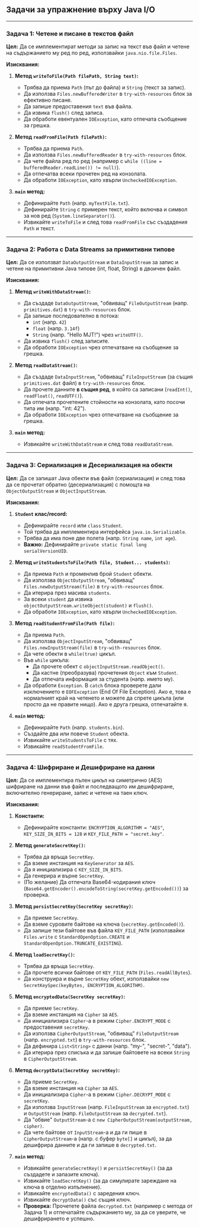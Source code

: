 ## Задачи за упражнение върху Java I/O

---

### Задача 1: Четене и писане в текстов файл

**Цел:** Да се имплементират методи за запис на текст във файл и четене на съдържанието му ред по ред, използвайки `java.nio.file.Files`.

**Изисквания:**

1.  **Метод `writeToFile(Path filePath, String text)`:**
    * Трябва да приема `Path` (път до файла) и `String` (текст за запис).
    * Да използва `Files.newBufferedWriter` в `try-with-resources` блок за ефективно писане.
    * Да запише предоставения `text` във файла.
    * Да извика `flush()` след записа.
    * Да обработи евентуален `IOException`, като отпечата съобщение за грешка.

2.  **Метод `readFromFile(Path filePath)`:**
    * Трябва да приема `Path`.
    * Да използва `Files.newBufferedReader` в `try-with-resources` блок.
    * Да чете файла ред по ред (например с `while ((line = bufferedReader.readLine()) != null)`).
    * Да отпечатва всеки прочетен ред на конзолата.
    * Да обработи `IOException`, като хвърли `UncheckedIOException`.

3.  **`main` метод:**
    * Дефинирайте `Path` (напр. `myTextFile.txt`).
    * Дефинирайте `String` с примерен текст, който включва и символ за нов ред (`System.lineSeparator()`).
    * Извикайте `writeToFile` и след това `readFromFile` със създадения `Path` и текст.

---

### Задача 2: Работа с Data Streams за примитивни типове

**Цел:** Да се използват `DataOutputStream` и `DataInputStream` за запис и четене на примитивни Java типове (int, float, String) в двоичен файл.

**Изисквания:**

1.  **Метод `writeWithDataStream()`:**
    * Да създаде `DataOutputStream`, "обвиващ" `FileOutputStream` (напр. `primitives.dat`) в `try-with-resources` блок.
    * Да запише последователно в потока:
        * `int` (напр. `42`)
        * `float` (напр. `3.14f`)
        * `String` (напр. "Hello MJT!") чрез `writeUTF()`.
    * Да извика `flush()` след записите.
    * Да обработи `IOException` чрез отпечатване на съобщение за грешка.

2.  **Метод `readDataStream()`:**
    * Да създаде `DataInputStream`, "обвиващ" `FileInputStream` (за същия `primitives.dat` файл) в `try-with-resources` блок.
    * Да прочете данните **в същия ред**, в който са записани (`readInt()`, `readFloat()`, `readUTF()`).
    * Да отпечата прочетените стойности на конзолата, като посочи типа им (напр. "int: 42").
    * Да обработи `IOException` чрез отпечатване на съобщение за грешка.

3.  **`main` метод:**
    * Извикайте `writeWithDataStream` и след това `readDataStream`.

---

### Задача 3: Сериализация и Десериализация на обекти

**Цел:** Да се запишат Java обекти във файл (сериализация) и след това да се прочетат обратно (десериализация) с помощта на `ObjectOutputStream` и `ObjectInputStream`.

**Изисквания:**

1.  **`Student` клас/record:**
    * Дефинирайте `record` или `class` `Student`.
    * Той трябва да имплементира интерфейса `java.io.Serializable`.
    * Трябва да има поне две полета (напр. `String name`, `int age`).
    * **Важно:** Дефинирайте `private static final long serialVersionUID`.

2.  **Метод `writeStudentsToFile(Path file, Student... students)`:**
    * Да приема `Path` и променлив брой `Student` обекти.
    * Да използва `ObjectOutputStream`, "обвиващ" `Files.newOutputStream(file)` в `try-with-resources` блок.
    * Да итерира през масива `students`.
    * За всеки `student` да извика `objectOutputStream.writeObject(student)` и `flush()`.
    * Да обработи `IOException`, като хвърли `UncheckedIOException`.

3.  **Метод `readStudentFromFile(Path file)`:**
    * Да приема `Path`.
    * Да използва `ObjectInputStream`, "обвиващ" `Files.newInputStream(file)` в `try-with-resources` блок.
    * Да чете обекти в `while(true)` цикъл.
    * Във `while` цикъла:
        * Да прочете обект с `objectInputStream.readObject()`.
        * Да кастне (преобразува) прочетения `Object` към `Student`.
        * Да отпечата информация за студента (напр. името му).
    * Да обработи `Exception`. В `catch` блока проверете дали изключението е `EOFException` (End Of File Exception). Ако е, това е нормалният край на четенето и можете да спрете цикъла (или просто да не правите нищо). Ако е друга грешка, отпечатайте я.

4.  **`main` метод:**
    * Дефинирайте `Path` (напр. `students.bin`).
    * Създайте два или повече `Student` обекта.
    * Извикайте `writeStudentsToFile` с тях.
    * Извикайте `readStudentFromFile`.

---

### Задача 4: Шифриране и Дешифриране на данни

**Цел:** Да се имплементира пълен цикъл на симетрично (AES) шифриране на данни във файл и последващото им дешифриране, включително генериране, запис и четене на таен ключ.

**Изисквания:**

1.  **Константи:**
    * Дефинирайте константи: `ENCRYPTION_ALGORITHM = "AES"`, `KEY_SIZE_IN_BITS = 128` и `KEY_FILE_PATH = "secret.key"`.

2.  **Метод `generateSecretKey()`:**
    * Трябва да връща `SecretKey`.
    * Да вземе инстанция на `KeyGenerator` за `AES`.
    * Да я инициализира с `KEY_SIZE_IN_BITS`.
    * Да генерира и върне `SecretKey`.
    * (По желание) Да отпечата Base64-кодирания ключ (`Base64.getEncoder().encodeToString(secretKey.getEncoded())`) за проверка.

3.  **Метод `persistSecretKey(SecretKey secretKey)`:**
    * Да приеме `SecretKey`.
    * Да вземе суровите байтове на ключа (`secretKey.getEncoded()`).
    * Да запише тези байтове във файла `KEY_FILE_PATH` (използвайки `Files.write` с `StandardOpenOption.CREATE` и `StandardOpenOption.TRUNCATE_EXISTING`).

4.  **Метод `loadSecretKey()`:**
    * Трябва да връща `SecretKey`.
    * Да прочете всички байтове от `KEY_FILE_PATH` (`Files.readAllBytes`).
    * Да конструира и върне `SecretKey` обект, използвайки `new SecretKeySpec(keyBytes, ENCRYPTION_ALGORITHM)`.

5.  **Метод `encryptedData(SecretKey secretKey)`:**
    * Да приеме `SecretKey`.
    * Да вземе инстанция на `Cipher` за `AES`.
    * Да инициализира `Cipher`-а в режим `Cipher.ENCRYPT_MODE` с предоставения `secretKey`.
    * Да използва `CipherOutputStream`, "обвиващ" `FileOutputStream` (напр. `encrypted.txt`) в `try-with-resources` блок.
    * Да дефинира `List<String>` с данни (напр. "my-", "secret-", "data").
    * Да итерира през списъка и да запише байтовете на всеки `String` в `CipherOutputStream`.

6.  **Метод `decryptData(SecretKey secretKey)`:**
    * Да приеме `SecretKey`.
    * Да вземе инстанция на `Cipher` за `AES`.
    * Да инициализира `Cipher`-а в режим `Cipher.DECRYPT_MODE` с `secretKey`.
    * Да използва `InputStream` (напр. `FileInputStream` за `encrypted.txt`) и `OutputStream` (напр. `FileOutputStream` за `decrypted.txt`).
    * Да "обвие" `OutputStream`-а с `new CipherOutputStream(outputStream, cipher)`.
    * Да чете байтове от `InputStream`-а и да ги пише в `CipherOutputStream`-а (напр. с буфер `byte[]` и цикъл), за да дешифрира данните и да ги запише в `decrypted.txt`.

7.  **`main` метод:**
    * Извикайте `generateSecretKey()` и `persistSecretKey()` (за да създадете и запазите ключа).
    * Извикайте `loadSecretKey()` (за да симулирате зареждане на ключа в отделно изпълнение).
    * Извикайте `encryptedData()` с заредения ключ.
    * Извикайте `decryptData()` със същия ключ.
    * **Проверка:** Прочетете файла `decrypted.txt` (например с метода от Задача 1) и отпечатайте съдържанието му, за да се уверите, че дешифрирането е успешно.